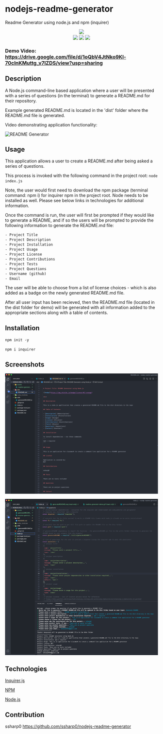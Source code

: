 # nodejs-readme-generator
Readme Generator using node.js and npm (inquirer)

<p align="center">
<img src="https://img.shields.io/github/repo-size/ssharp0/nodejs-readme-generator">
<br>
<img src="https://img.shields.io/badge/Javascript-yellow">
<img src="https://img.shields.io/badge/-node.js-blue">
<img src="https://img.shields.io/badge/npmInquirer-red">
</p>

### Demo Video: https://drive.google.com/file/d/1oQbV4JtNko9Kl-70clnKMuttg_v7IZDS/view?usp=sharing

## Description
A Node.js command-line based application where a user will be presented with a series of questions (in the terminal) to generate a README.md for their repository.

Example generated README.md is located in the 'dist' folder where the README.md file is generated.

Video demonstrating application functionality:

![README Generator](./assets/generated-demo-README.gif)

## Usage

This application allows a user to create a README.md after being asked a series of questions. 

This process is invoked with the following command in the project root: `node index.js` 

Note, the user would first need to download the npm package (terminal command: npm i) for inquirer npm in the project root. Node needs to be installed as well. Please see below links in technologies for additional information.

Once the command is run, the user will first be prompted if they would like to generate a README, and if so the users will be prompted to provide the following information to generate the README.md file:

```
- Project Title
- Project Description
- Project Installation
- Project Usage
- Project License
- Project Contributions
- Project Tests
- Project Questions
- Username (github)
- Email
```

The user will be able to choose from a list of license choices - which is also added as a badge on the newly generated README.md file. 

After all user input has been recieved, then the README.md file (located in the dist folder for demo) will be generated with all information added to the appropriate sections along with a table of contents. 

## Installation

`npm init -y`

`npm i inquirer`

## Screenshots

![](assets/generated-demo-README.png)

![](assets/terminal-prompts.png)


## Technologies

<p><a href="https://www.npmjs.com/package/inquirer">Inquirer.js</a></p>
<p><a href="https://www.npmjs.com">NPM</a></p>
<p><a href="https://nodejs.org/">Node.js</a></p>


## Contribution

ssharp0
https://github.com/ssharp0/nodejs-readme-generator




